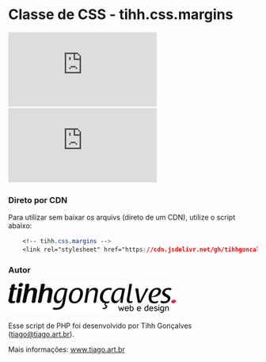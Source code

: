 # Classe de CSS - tihh.css.margins



[![Versão](http://app.tiago.art.br/flags/version.php?path=tihhgoncalves/tihh.css.margins)](#)
[![Size](http://app.tiago.art.br/flags/size.php?path=tihhgoncalves/tihh.css.margins)](#)

### Direto por CDN

Para utilizar sem baixar os arquivs (direto de um CDN), utilize o script abaixo:

```css
    <!-- tihh.css.margins -->
    <link rel="stylesheet" href="https://cdn.jsdelivr.net/gh/tihhgoncalves/tihh.css.margins@master/dist/margins.css">
```



### Autor
![logo](https://raw.githubusercontent.com/tihhgoncalves/tihh.php.obj.db.mysql/master/logo.png)


Esse script de PHP foi desenvolvido por Tihh Gonçalves (tiago@tiago.art.br). 

Mais informações: www.tiago.art.br
